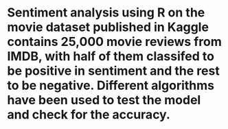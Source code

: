 # Sentiment analysis using R on the movie dataset published in Kaggle contains 25,000 movie reviews from IMDB, with half of them classifed to be positive in sentiment and the rest to be negative. Different algorithms have been used to test the model and check for the accuracy.
